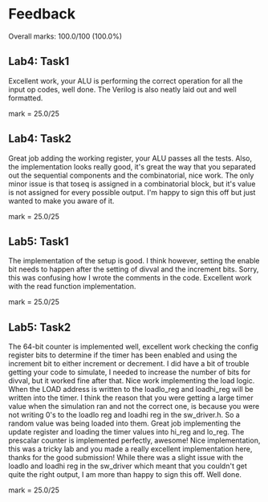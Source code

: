 # Feedback

Overall marks: 100.0/100  (100.0%)

## Lab4: Task1
Excellent work, your ALU is performing the correct operation for all the input op codes, well done. The Verilog is also neatly laid out and well formatted.  

mark = 25.0/25




## Lab4: Task2
Great job adding the working register, your ALU passes all the tests. Also, the implementation looks really good, it's great the way that you separated out the sequential components and the combinatorial, nice work. The only minor issue is that toseq is assigned in a combinatorial block, but it's value is not assigned for every possible output. I'm happy to sign this off but just wanted to make you aware of it.  

mark = 25.0/25




## Lab5: Task1
The implementation of the setup is good. I think however, setting the enable bit needs to happen after the setting of divval and the increment bits. Sorry, this was confusing how I wrote the comments in the code. Excellent work with the read function implementation. 

mark = 25.0/25




## Lab5: Task2
The 64-bit counter is implemented well, excellent work checking the config register bits to determine if the timer has been enabled and using the increment bit to either increment or decrement. I did have a bit of trouble getting your code to simulate, I needed to increase the number of bits for divval, but it worked fine after that.  Nice work implementing the load logic. When the LOAD address is written to the loadlo_reg and loadhi_reg will be written into the timer. I think the reason that you were getting a large timer value when the simulation ran and not the correct one, is because you were not writing 0's to the loadlo reg and loadhi reg in the sw_driver.h. So a random value was being loaded into them.  Great job implementing the update register and loading the timer values into hi_reg and lo_reg.  The prescalar counter is implemented perfectly, awesome! Nice implementation, this was a tricky lab and you made a really excellent implementation here, thanks for the good submission! While there was a slight issue with the loadlo and loadhi reg in the sw_driver which meant that you couldn't get quite the right output, I am more than happy to sign this off. Well done.  

mark = 25.0/25




